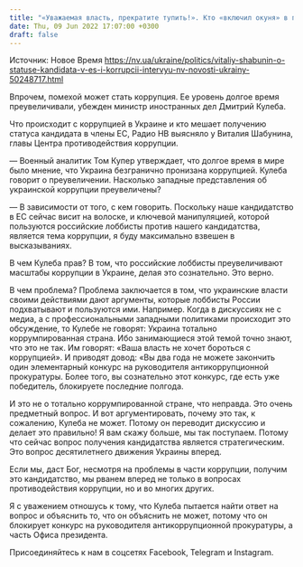 ```yaml
---
title: "«Уважаемая власть, прекратите тупить!». Кто «включил окуня» в преодолении коррупции и может стать на пути Украины в ЕС — интервью с Шабуниным"
date: Thu, 09 Jun 2022 17:07:00 +0300
draft: false
---
```

Источник: Новое Время https://nv.ua/ukraine/politics/vitaliy-shabunin-o-statuse-kandidata-v-es-i-korrupcii-intervyu-nv-novosti-ukrainy-50248717.html


Впрочем, помехой может стать коррупция. Ее уровень долгое время преувеличивали, убежден министр иностранных дел Дмитрий Кулеба.

Что происходит с коррупцией в Украине и кто мешает получению статуса кандидата в члены ЕС, Радио НВ выясняло у Виталия Шабунина, главы Центра противодействия коррупции.

— Военный аналитик Том Купер утверждает, что долгое время в мире было мнение, что Украина безгранично пронизана коррупцией. Кулеба говорит о преувеличении. Насколько западные представления об украинской коррупции преувеличены?

— В зависимости от того, с кем говорить. Поскольку наше кандидатство в ЕС сейчас висит на волоске, и ключевой манипуляцией, которой пользуются российские лоббисты против нашего кандидатства, является тема коррупции, я буду максимально взвешен в высказываниях.

В чем Кулеба прав? В том, что российские лоббисты преувеличивают масштабы коррупции в Украине, делая это сознательно. Это верно.

В чем проблема? Проблема заключается в том, что украинские власти своими действиями дают аргументы, которые лоббисты России подхватывают и пользуются ими. Например. Когда в дискуссиях не с медиа, а с профессиональными западными политиками происходит это обсуждение, то Кулебе не говорят: Украина тотально коррумпированная страна. Ибо занимающиеся этой темой точно знают, что это не так. Им говорят: «Ваша власть не хочет бороться с коррупцией». И приводят довод: «Вы два года не можете закончить один элементарный конкурс на руководителя антикоррупционной прокуратуры. Более того, вы сознательно этот конкурс, где есть уже победитель, блокируете последние полгода.

И это не о тотально коррумпированной стране, что неправда. Это очень предметный вопрос. И вот аргументировать, почему это так, к сожалению, Кулеба не может. Потому он переводит дискуссию и делает это правильно! Я вам скажу больше, мы так поступаем. Потому что сейчас вопрос получения кандидатства является стратегическим. Это вопрос десятилетнего движения Украины вперед.

Если мы, даст Бог, несмотря на проблемы в части коррупции, получим это кандидатство, мы рванем вперед не только в вопросах противодействия коррупции, но и во многих других.

Я с уважением отношусь к тому, что Кулеба пытается найти ответ на вопрос и объяснить то, что он объяснить не может, потому что он блокирует конкурс на руководителя антикоррупционной прокуратуры, а часть Офиса президента.

Присоединяйтесь к нам в соцсетях Facebook, Telegram и Instagram.
